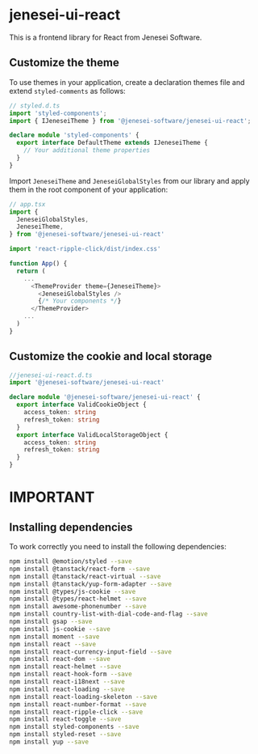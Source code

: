 # jenesei-ui-react

This is a frontend library for React from Jenesei Software.

## Customize the theme

To use themes in your application, create a declaration themes file and extend `styled-comments` as follows:

```typescript
// styled.d.ts
import 'styled-components';
import { IJeneseiTheme } from '@jenesei-software/jenesei-ui-react';

declare module 'styled-components' {
  export interface DefaultTheme extends IJeneseiTheme {
    // Your additional theme properties
  }
}

```

Import `JeneseiTheme` and `JeneseiGlobalStyles` from our library and apply them in the root component of your application:

```typescript
// app.tsx
import {
  JeneseiGlobalStyles,
  JeneseiTheme,
} from '@jenesei-software/jenesei-ui-react'

import 'react-ripple-click/dist/index.css'

function App() {
  return (
    ...
      <ThemeProvider theme={JeneseiTheme}>
        <JeneseiGlobalStyles />
        {/* Your components */}
      </ThemeProvider>
    ...
  )
}
```

## Customize the cookie and local storage

```typescript
//jenesei-ui-react.d.ts
import '@jenesei-software/jenesei-ui-react'

declare module '@jenesei-software/jenesei-ui-react' {
  export interface ValidCookieObject {
    access_token: string
    refresh_token: string
  }
  export interface ValidLocalStorageObject {
    access_token: string
    refresh_token: string
  }
}
```

# IMPORTANT


## Installing dependencies

To work correctly you need to install the following dependencies:

```bash
npm install @emotion/styled --save
npm install @tanstack/react-form --save
npm install @tanstack/react-virtual --save
npm install @tanstack/yup-form-adapter --save
npm install @types/js-cookie --save
npm install @types/react-helmet --save
npm install awesome-phonenumber --save
npm install country-list-with-dial-code-and-flag --save
npm install gsap --save
npm install js-cookie --save
npm install moment --save
npm install react --save
npm install react-currency-input-field --save
npm install react-dom --save
npm install react-helmet --save
npm install react-hook-form --save
npm install react-i18next --save
npm install react-loading --save
npm install react-loading-skeleton --save
npm install react-number-format --save
npm install react-ripple-click --save
npm install react-toggle --save
npm install styled-components --save
npm install styled-reset --save
npm install yup --save
```
